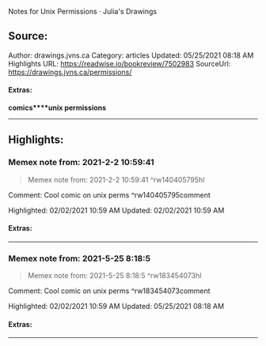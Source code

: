 Notes for Unix Permissions · Julia's Drawings

## Source:
Author: drawings.jvns.ca
Category: articles
Updated: 05/25/2021 08:18 AM
Highlights URL: https://readwise.io/bookreview/7502983
SourceUrl: https://drawings.jvns.ca/permissions/


#### Extras:
**comics****unix permissions**

 
-----
 ## Highlights:

### Memex note from: 2021-2-2 10:59:41
>Memex note from: 2021-2-2 10:59:41 ^rw140405795hl

Comment: Cool comic on unix perms ^rw140405795comment

Highlighted: 02/02/2021 10:59 AM
Updated: 02/02/2021 10:59 AM


#### Extras:



------

### Memex note from: 2021-5-25 8:18:5
>Memex note from: 2021-5-25 8:18:5 ^rw183454073hl

Comment: Cool comic on unix perms ^rw183454073comment

Highlighted: 02/02/2021 10:59 AM
Updated: 05/25/2021 08:18 AM


#### Extras:





------

